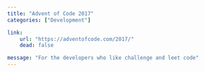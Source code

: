 ```yaml
---
title: "Advent of Code 2017"
categories: ["Development"]

link:
    url: "https://adventofcode.com/2017/"
    dead: false

message: "For the developers who like challenge and leet code"
---
```

